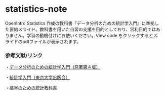 # statistics-note
OpenIntro Statistics 作成の教科書『データ分析のための統計学入門』に準拠した要約スライド。教科書を用いた自習の支援を目的としており、営利目的ではありません。学習の動機付けにお使いください。View code をクリックするとスライドのpdfファイルが表示されます。
### 参考文献/リンク
・[データ分析のための統計学入門（原著第４版）](https://www.openintro.org/book/os/)

・[統計学入門（東京大学出版会）](https://www.utp.or.jp/book/b300857.html)

・[薬学のための統計教科書](http://www.tokyo-tosho.co.jp/books/978-4-489-02203-6/)
